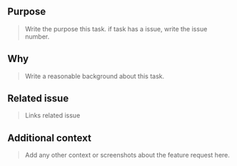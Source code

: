 ## Purpose

> Write the purpose this task. if task has a issue, write the issue number.

## Why

> Write a reasonable background about this task.

## Related issue

> Links related issue

## Additional context

> Add any other context or screenshots about the feature request here.
